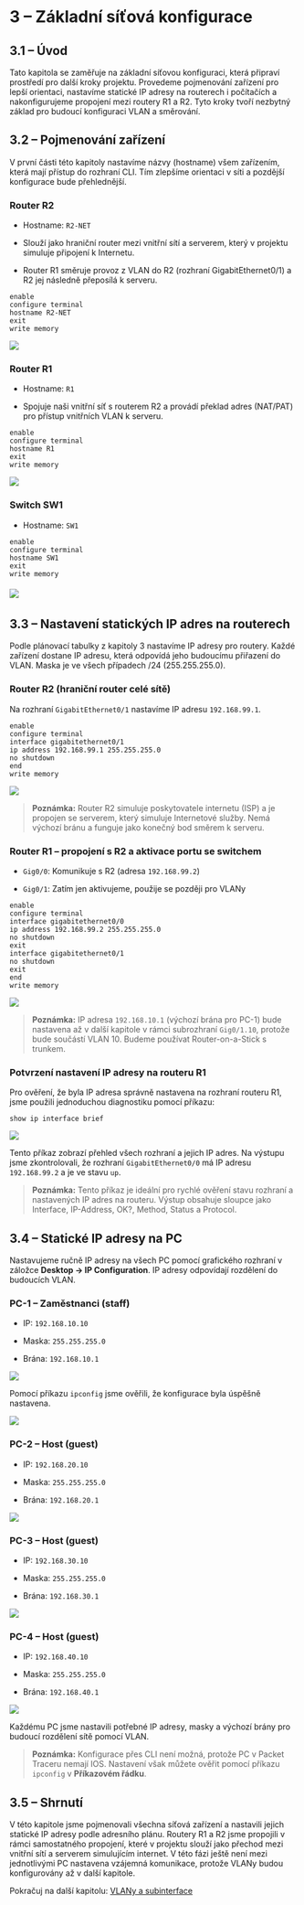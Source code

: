 # **3 – Základní síťová konfigurace**

## 3.1 – Úvod

Tato kapitola se zaměřuje na základní síťovou konfiguraci, která připraví prostředí pro další kroky projektu. Provedeme pojmenování zařízení pro lepší orientaci, nastavíme statické IP adresy na routerech i počítačích a nakonfigurujeme propojení mezi routery R1 a R2. Tyto kroky tvoří nezbytný základ pro budoucí konfiguraci VLAN a směrování.
## 3.2 – Pojmenování zařízení

V první části této kapitoly nastavíme názvy (hostname) všem zařízením, která mají přístup do rozhraní CLI. Tím zlepšíme orientaci v síti a pozdější konfigurace bude přehlednější.

### Router R2 

- Hostname: `R2-NET`
    
- Slouží jako hraniční router mezi vnitřní sítí a serverem, který v projektu simuluje připojení k Internetu. 
    
- Router R1 směruje provoz z VLAN do R2 (rozhraní GigabitEthernet0/1) a R2 jej následně přeposílá k serveru.

```
enable
configure terminal
hostname R2-NET
exit
write memory
```
![](00-obrazky/konfigurace-hostname2025080619060311.png)
### Router R1 

- Hostname: `R1`
    
- Spojuje naši vnitřní síť s routerem R2 a provádí překlad adres (NAT/PAT) pro přístup vnitřních VLAN k serveru.


```
enable
configure terminal
hostname R1
exit
write memory
```
![](00-obrazky/konfigurace-hostname20250806185541.png)
### Switch SW1

- Hostname: `SW1`
    

```
enable
configure terminal
hostname SW1
exit
write memory
```
###### ![](00-obrazky/konfigurace-hostname20250806191318.png)


## 3.3 – Nastavení statických IP adres na routerech

Podle plánovací tabulky z kapitoly 3 nastavíme IP adresy pro routery. 
Každé zařízení dostane IP adresu, která odpovídá jeho budoucímu přiřazení do VLAN. Maska je ve všech případech /24 (255.255.255.0).

### Router R2 (hraniční router celé sítě)

Na rozhraní `GigabitEthernet0/1` nastavíme IP adresu `192.168.99.1`.

```
enable
configure terminal
interface gigabitethernet0/1
ip address 192.168.99.1 255.255.255.0
no shutdown
end
write memory
```
![](00-obrazky/nastaveni-ip20250806232510.png)
>**Poznámka:** Router R2 simuluje poskytovatele internetu (ISP) a je propojen se serverem, který simuluje Internetové služby. Nemá výchozí bránu a funguje jako konečný bod směrem k serveru.
### Router R1 – propojení s R2 a aktivace portu se switchem

- `Gig0/0`: Komunikuje s R2 (adresa `192.168.99.2`)
    
- `Gig0/1`: Zatím jen aktivujeme, použije se později pro VLANy
    

```
enable
configure terminal
interface gigabitethernet0/0
ip address 192.168.99.2 255.255.255.0
no shutdown
exit
interface gigabitethernet0/1
no shutdown
exit
end
write memory
```
![](00-obrazky/nastaveni-ip-adres20250806234552.png)
> **Poznámka:** IP adresa `192.168.10.1` (výchozí brána pro PC-1) bude nastavena až v další kapitole v rámci subrozhraní `Gig0/1.10`, protože bude součástí VLAN 10. Budeme používat Router-on-a-Stick s trunkem.

### Potvrzení nastavení IP adresy na routeru R1

Pro ověření, že byla IP adresa správně nastavena na rozhraní routeru R1, jsme použili jednoduchou diagnostiku pomocí příkazu:

```
show ip interface brief
```
![](00-obrazky/diagnostika20250807125819.png)

Tento příkaz zobrazí přehled všech rozhraní a jejich IP adres. Na výstupu jsme zkontrolovali, že rozhraní `GigabitEthernet0/0` má IP adresu `192.168.99.2` a je ve stavu `up`.

> **Poznámka:** Tento příkaz je ideální pro rychlé ověření stavu rozhraní a nastavených IP adres na routeru. Výstup obsahuje sloupce jako Interface, IP-Address, OK?, Method, Status a Protocol.




## 3.4 – Statické IP adresy na PC

Nastavujeme ručně IP adresy na všech PC pomocí grafického rozhraní v záložce **Desktop → IP Configuration**. IP adresy odpovídají rozdělení do budoucích VLAN.


###  PC-1 – Zaměstnanci (staff)

- IP: `192.168.10.10`
    
- Maska: `255.255.255.0`
    
- Brána: `192.168.10.1`

![](00-obrazky/nastaveni-ip20250807001158.png)

Pomocí příkazu `ipconfig` jsme ověřili, že konfigurace byla úspěšně nastavena.

![](00-obrazky/ipconfig20250807002220.png)
### PC-2 – Host (guest)

- IP: `192.168.20.10`
    
- Maska: `255.255.255.0`
    
- Brána: `192.168.20.1`

![](00-obrazky/nastaveni-ip20250807003026.png)
### PC-3 – Host (guest)

- IP: `192.168.30.10`
    
- Maska: `255.255.255.0`
    
- Brána: `192.168.30.1`

![](00-obrazky/nastaveni-ip20250807003217.png)

### PC-4 – Host (guest)

- IP: `192.168.40.10`
    
- Maska: `255.255.255.0`
    
- Brána: `192.168.40.1`

![](00-obrazky/nastaveni-ip20250807003536.png)

Každému PC jsme nastavili potřebné IP adresy, masky a výchozí brány pro budoucí rozdělení sítě pomocí VLAN.

>**Poznámka:** Konfigurace přes CLI není možná, protože PC v Packet Traceru nemají IOS. Nastavení však můžete ověřit pomocí příkazu `ipconfig` v **Příkazovém řádku**.

## 3.5 – Shrnutí

V této kapitole jsme pojmenovali všechna síťová zařízení a nastavili jejich statické IP adresy podle adresního plánu. Routery R1 a R2 jsme propojili v rámci samostatného propojení, které v projektu slouží jako přechod mezi vnitřní sítí a serverem simulujícím internet. V této fázi ještě není mezi jednotlivými PC nastavena vzájemná komunikace, protože VLANy budou konfigurovány až v další kapitole.

Pokračuj na další kapitolu: [VLANy a subinterface](04-vlany-a-subinterface.md)

